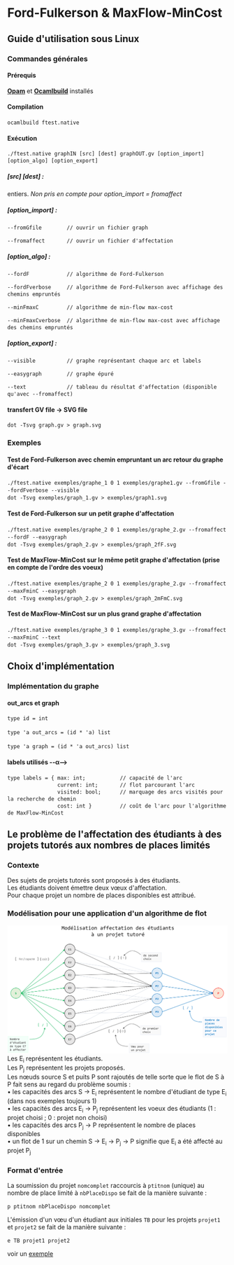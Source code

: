 # Ford-Fulkerson & MaxFlow-MinCost

## Guide d'utilisation sous Linux
### Commandes générales
#### Prérequis 
[**Opam**](https://github.com/ocaml/opam/releases) et [**Ocamlbuild**](https://github.com/ocaml/ocamlbuild) installés
#### Compilation
``` 
ocamlbuild ftest.native   
``` 
#### Exécution
``` 
./ftest.native graphIN [src] [dest] graphOUT.gv [option_import] [option_algo] [option_export]     
``` 
#####     [src] [dest] :
entiers.  <i>  Non pris en compte pour option_import = fromaffect</i>
#####     [option_import] :
```
--fromGfile        // ouvrir un fichier graph 
``` 
```
--fromaffect       // ouvrir un fichier d'affectation
``` 
#####     [option_algo] :
```
--fordF            // algorithme de Ford-Fulkerson 
```
```
--fordFverbose     // algorithme de Ford-Fulkerson avec affichage des chemins empruntés
``` 
```
--minFmaxC         // algorithme de min-flow max-cost
``` 
```
--minFmaxCverbose  // algorithme de min-flow max-cost avec affichage des chemins empruntés
``` 
#####     [option_export] :
```
--visible          // graphe représentant chaque arc et labels
```
```
--easygraph        // graphe épuré
``` 
```
--text             // tableau du résultat d'affectation (disponible qu'avec --fromaffect)
``` 
#### transfert GV file → SVG file
``` 
dot -Tsvg graph.gv > graph.svg                                                               
``` 

### Exemples 
#### Test de **Ford-Fulkerson** avec chemin empruntant un arc retour du graphe d'écart
`./ftest.native exemples/graphe_1 0 1 exemples/graphe1.gv --fromGfile --fordFverbose --visible` </br>
`dot -Tsvg exemples/graph_1.gv > exemples/graph1.svg` 
#### Test de **Ford-Fulkerson** sur un petit graphe d'affectation 
`./ftest.native exemples/graphe_2 0 1 exemples/graphe_2.gv --fromaffect --fordF --easygraph` </br>
`dot -Tsvg exemples/graph_2.gv > exemples/graph_2fF.svg` 
#### Test de **MaxFlow-MinCost** sur le même petit graphe d'affectation (prise en compte de l'ordre des voeux)
`./ftest.native exemples/graphe_2 0 1 exemples/graphe_2.gv --fromaffect --maxFminC --easygraph` </br>
`dot -Tsvg exemples/graph_2.gv > exemples/graph_2mFmC.svg` 
#### Test de **MaxFlow-MinCost** sur un plus grand graphe d'affectation
`./ftest.native exemples/graphe_3 0 1 exemples/graphe_3.gv --fromaffect --maxFminC --text` </br>
`dot -Tsvg exemples/graph_3.gv > exemples/graph_3.svg` 
## Choix d'implémentation
### Implémentation du graphe
 
#### out_arcs et graph
```
type id = int

type 'a out_arcs = (id * 'a) list

type 'a graph = (id * 'a out_arcs) list
```
#### labels utilisés --α-->
```
type labels = { max: int;           // capacité de l'arc
                current: int;       // flot parcourant l'arc
                visited: bool;      // marquage des arcs visités pour la recherche de chemin 
                cost: int }         // coût de l'arc pour l'algorithme de MaxFlow-MinCost                     
```
## Le problème de l'affectation des étudiants à des projets tutorés aux nombres de places limités  
### Contexte
Des sujets de projets tutorés sont proposés à des étudiants.</br>
Les étudiants doivent émettre deux vœux d'affectation.</br>
Pour chaque projet un nombre de places disponibles est attribué.
### Modélisation pour une application d'un algorithme de flot
![modélisation](model.PNG)
Les E<sub>i</sub> représentent les étudiants.</br>
Les P<sub>j</sub> représentent les projets proposés.</br>
Les nœuds source S et puits P sont rajoutés de telle sorte que le flot de S à P fait sens au regard du problème soumis :</br>
  • les capacités des arcs S → E<sub>i</sub> représentent le nombre d'étudiant de type E<sub>i</sub> (dans nos exemples toujours 1)</br>
  • les capacités des arcs E<sub>i</sub> → P<sub>j</sub> représentent les voeux des étudiants (1 : projet choisi ; 0 : projet non choisi)</br>
  • les capacités des arcs P<sub>j</sub> → P représentent le nombre de places disponibles</br>
  • un flot de 1 sur un chemin S → E<sub>i</sub> → P<sub>j</sub> → P signifie que E<sub>i</sub> a été affecté au projet P<sub>j</sub>
### Format d'entrée
La soumission du projet `nomcomplet` raccourcis à `ptitnom` (unique) au nombre de place limité à `nbPlaceDispo` se fait de la manière suivante :
```
p ptitnom nbPlaceDispo nomcomplet
```
L'émission d'un vœu d'un étudiant aux initiales `TB` pour les projets `projet1` et `projet2` se fait de la manière suivante :
```
e TB projet1 projet2
```
voir un [exemple](exemples/graph_3)


